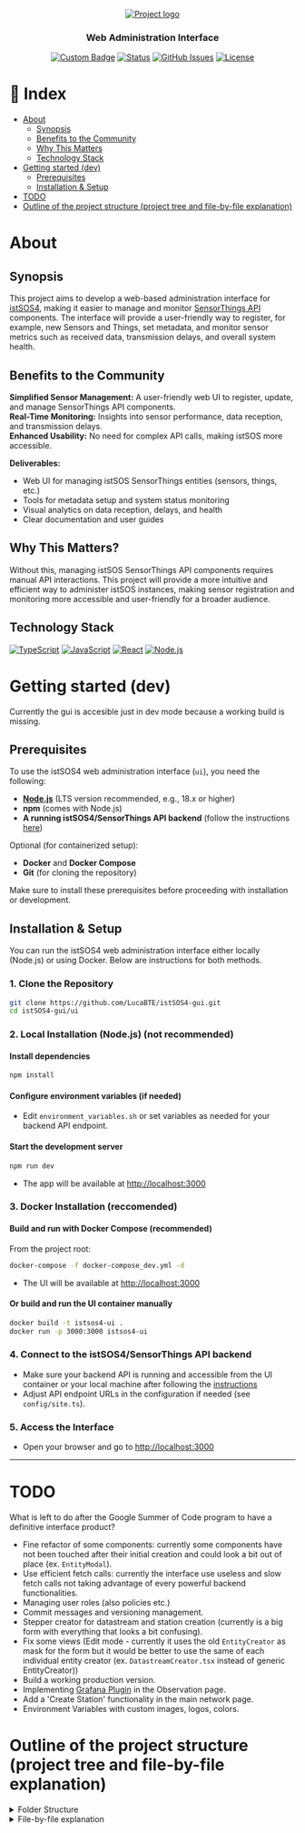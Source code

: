 
<p align="center">
  <a href="https://github.com/istSOS/istSOS4" rel="noopener" target="_blank">
    <img width=auto height=auto src="https://istsos.org/assets/img/istsos_bars_white.png" alt="Project logo">
  </a>
</p>

<h3 align="center">Web Administration Interface</h3>

<div align="center">

[![Custom Badge](https://img.shields.io/badge/Wiki-blue.svg)](https://github.com/LucaBTE/istSOS4-gui/wiki)
[![Status](https://img.shields.io/badge/status-active-success.svg)]()
[![GitHub Issues](https://img.shields.io/github/issues/LucaBTE/istSOS4-gui
)](https://github.com/kylelobo/The-Documentation-Compendium/issues)
[![License](https://img.shields.io/badge/license-Apache_2.0-blue.svg)](/LICENSE)

</div>


# 📝 Index
- [About](#about)
    - [Synopsis](#synopsis)
    - [Benefits to the Community](#benefits-to-the-community)
    - [Why This Matters](#why-this-matters)
    - [Technology Stack](#technology-stack)
- [Getting started (dev)](#getting-started-dev)
  - [Prerequisites](#prerequisites)
  - [Installation & Setup](#installation--setup)
- [TODO](#todo)
- [Outline of the project structure (project tree and file-by-file explanation)](#outline-of-the-project-structure-project-tree-and-file-by-file-explanation)


# About
## Synopsis
This project aims to develop a web-based administration interface for [istSOS4](https://istsos.org/), making it easier to manage and monitor [SensorThings API](https://www.ogc.org/standards/sensorthings/) components. The interface will provide a user-friendly way to register, for example, new Sensors and Things, set metadata, and monitor sensor metrics such as received data, transmission delays, and overall system health.
## Benefits to the Community
<b>Simplified Sensor Management:</b> A user-friendly web UI to register, update, and manage SensorThings API components.\
<b>Real-Time Monitoring:</b> Insights into sensor performance, data reception, and transmission delays.\
<b>Enhanced Usability:</b> No need for complex API calls, making istSOS more accessible.

<b>Deliverables:</b>
- Web UI for managing istSOS SensorThings entities (sensors, things, etc.)
- Tools for metadata setup and system status monitoring
- Visual analytics on data reception, delays, and health
- Clear documentation and user guides

## Why This Matters?
Without this, managing istSOS SensorThings API components requires manual API interactions. This project will provide a more intuitive and efficient way to administer istSOS instances, making sensor registration and monitoring more accessible and user-friendly for a broader audience.

## Technology Stack
[![TypeScript](https://img.shields.io/badge/typescript-%23007ACC.svg?style=for-the-badge&logo=typescript&logoColor=white)](https://www.typescriptlang.org/docs/handbook/typescript-in-5-minutes.html)
[![JavaScript](https://img.shields.io/badge/JavaScript-F7DF1E?logo=javascript&logoColor=black&style=for-the-badge)](https://developer.mozilla.org/en-US/docs/Web/JavaScript)  [![React](https://img.shields.io/badge/React-20232A?logo=react&logoColor=61DAFB&style=for-the-badge)](https://reactjs.org/)  [![Node.js](https://img.shields.io/badge/Node.js-339933?logo=nodedotjs&logoColor=white&style=for-the-badge)](https://nodejs.org/)


# Getting started (dev)
Currently the gui is accesible just in dev mode because a working build is missing.

## Prerequisites

To use the istSOS4 web administration interface (`ui`), you need the following:

- [**Node.js**](https://nodejs.org/) (LTS version recommended, e.g., 18.x or higher)
- **npm** (comes with Node.js)
- **A running istSOS4/SensorThings API backend** (follow the instructions [here](https://github.com/istSOS/istSOS4))

Optional (for containerized setup):
- **Docker** and **Docker Compose**
- **Git** (for cloning the repository)

Make sure to install these prerequisites before proceeding with installation or development.

## Installation & Setup

You can run the istSOS4 web administration interface either locally (Node.js) or using Docker. Below are instructions for both methods.

### 1. Clone the Repository

```bash
git clone https://github.com/LucaBTE/istSOS4-gui.git
cd istSOS4-gui/ui
```

### 2. Local Installation (Node.js) (not recommended)

#### Install dependencies
```bash
npm install
```

#### Configure environment variables (if needed)
- Edit `environment_variables.sh` or set variables as needed for your backend API endpoint.

#### Start the development server
```bash
npm run dev
```
- The app will be available at [http://localhost:3000](http://localhost:3000)

### 3. Docker Installation (reccomended)

#### Build and run with Docker Compose (recommended)
From the project root:
```bash
docker-compose -f docker-compose_dev.yml -d
```
- The UI will be available at [http://localhost:3000](http://localhost:3000)

#### Or build and run the UI container manually
```bash
docker build -t istsos4-ui .
docker run -p 3000:3000 istsos4-ui
```

### 4. Connect to the istSOS4/SensorThings API backend
- Make sure your backend API is running and accessible from the UI container or your local machine after following the [instructions](https://github.com/istSOS/istSOS4) 
- Adjust API endpoint URLs in the configuration if needed (see `config/site.ts`).

### 5. Access the Interface
- Open your browser and go to [http://localhost:3000](http://localhost:3000)

---


# TODO
What is left to do after the Google Summer of Code program to have a definitive interface product?
- Fine refactor of some components: currently some components have not been touched after their initial creation and could look a bit out of place (ex. `EntityModal`).
- Use efficient fetch calls: currently the interface use useless and slow fetch calls not taking advantage of every powerful backend functionalities.
- Managing user roles (also policies etc.)
- Commit messages and versioning management.
- Stepper creator for datastream and station creation (currently is a big form with everything that looks a bit confusing).
- Fix some views (Edit mode - currently it uses the old `EntityCreator` as mask for the form but it would be better to use the same of each individual entity creator (ex. `DatastreamCreator.tsx` instead of generic EntityCreator))
- Build a working production version.
- Implementing [Grafana Plugin](https://github.com/istSOS/istSOS4-GrafanaPlugin) in the Observation page.
- Add a 'Create Station' functionality in the main network page.
- Environment Variables with custom images, logos, colors.




# Outline of the project structure (project tree and file-by-file explanation)

<details><summary>Folder Structure</summary>



```
istSOS4-gui
├─ ...
└─ ui
   ├─ app
   │  ├─ datastreams
   │  │  ├─ DatastreamCreator.tsx
   │  │  ├─ DatastreamCRUDHandler.tsx
   │  │  ├─ page.tsx
   │  │  └─ utils.ts
   │  ├─ globals.css
   │  ├─ layout.tsx
   │  ├─ locations
   │  │  ├─ LocationCreator.tsx
   │  │  ├─ LocationCRUDHandler.tsx
   │  │  ├─ page.tsx
   │  │  └─ utils.ts
   │  ├─ network
   │  │  └─ page.tsx
   │  ├─ observations
   │  │  ├─ FeatureOfInterestCreator.tsx
   │  │  └─ page.tsx
   │  ├─ observed-properties
   │  │  ├─ ObservedPropertyCreator.tsx
   │  │  ├─ page.tsx
   │  │  └─ utils.ts
   │  ├─ page.tsx
   │  ├─ sensors
   │  │  ├─ page.tsx
   │  │  ├─ SensorCreator.tsx
   │  │  ├─ SensorCRUDHandler.tsx
   │  │  └─ utils.ts
   │  ├─ things
   │  │  ├─ page.tsx
   │  │  ├─ ThingCreator.tsx
   │  │  ├─ ThingCRUDHandler.tsx
   │  │  └─ utils.ts
   │  └─ users
   │     └─ page.tsx
   ├─ components
   │  ├─ bars
   │  │  ├─ customNavbar.tsx
   │  │  ├─ footer.tsx
   │  │  ├─ searchBar.tsx
   │  │  ├─ secNavbar.tsx
   │  │  └─ userbar.tsx
   │  ├─ customButtons
   │  │  ├─ deleteButton.tsx
   │  │  └─ editButton.tsx
   │  ├─ entity
   │  │  ├─ EntityActions.tsx
   │  │  └─ EntityList.tsx
   │  ├─ EntityAccordion.tsx
   │  ├─ EntityCreator.tsx
   │  ├─ hooks
   │  │  ├─ formatDateWithTimezone.tsx
   │  │  ├─ useColorScale.ts
   │  │  ├─ useDataFetching.tsx
   │  │  ├─ useEnrichedDatastreams.tsx
   │  │  ├─ useLastDelayColor.tsx
   │  │  └─ usePolygonCenter.ts
   │  ├─ icons.tsx
   │  ├─ layout
   │  │  └─ SplitPanel.tsx
   │  ├─ LoadingScreen.tsx
   │  ├─ MapWrapper.tsx
   │  └─ modals
   │     ├─ DrawGeometryModal.tsx
   │     ├─ EntityModal.tsx
   │     └─ LoginModal.tsx
   ├─ config
   │  └─ site.ts
   ├─ context
   │  ├─ AuthContext.tsx
   │  ├─ EntitiesContext.tsx
   │  └─ TimezoneContext.tsx
   ├─ locales
   │  ├─ en
   │  │  └─ translation.json
   │  └─ it
   │     └─ translation.json
   ├─ public
   │  ├─ istsos_bars_white.png
   │  └─ osgeo_logo.png
   ├─ server
   │  ├─ api.tsx
   │  ├─ fetchLogin.ts
   │  ├─ fetchLogout.ts
   │  ├─ fetchRefresh.ts
   │  ├─ fetchUser.ts
   └─ 
```
</details>
<details><summary>File-by-file explanation</summary>
This section is a work in progress and may not be exhaustive; some files or details could be missing or subject to change.
<details><summary>
📁app </summary>
In the app folder there are other sub-folders for each of Sensor Things API's entities: Datastream, Sensor, Thing, Location, HistoricalLocation, ObservedProperty, Observation, FeatureOfInterest (network, users).

## 📁network
_At the moment, network has just the main page.tsx file, in the future it will be possibile to manage networks as well._
### 📄page.tsx
The `app/network/page.tsx` page is displayed after selecting a network from `app/page.tsx`.
It shows a set of Card Buttons, each displaying the current number of items in the database for a given entity.

Navigation: clicking a card redirects to the corresponding entity page.

Filtering: only Datastreams are filtered by network. All other entities display the same counts across different network pages.

Hover effect: hovering over a card reveals a short description of the entity.

Additionally, the page includes a map (MapWrapper.tsx) that displays all Datastreams of the selected network.


## 📁datastreams
### 📄​DatastreamCreator.tsx
A component for creating new Datastream entities with support for creating/selecting related entities (Thing, Sensor, ObservedProperty).

<b>Features</b>
- Works in two modes: full mode (standalone) and embedded mode (within ThingCreator)
- Allows selection of existing entities or creation of new ones
- Includes JSON editor for manual payload editing
- Validates required fields before submission
- Handles deep insertion of related entities when creating new ones

### 📄​DatastreamCRUDHandler.tsx
Basically it provides CRUD (Create, Read, Update, Delete) operations for Datastream entities (rely on .../server/api.tsx) with validations.

### 📄page.tsx
This is the main page for displaying and managing Datastream entities.

<b>Features</b>
- Displays list (rely on `EntityList.tsx`) of Datastreams with filtering and sorting capabilities
- Shows interactive map with Datastream locations
- Use the creation form for new Datastreams
- Implements various filters (search, thing, sensor, observed property, date range, bounding box)
- Handles entity selection and expansion
- When an entity is expanded it get also zoomed on the map

### 📄utils.ts
Utility file containing constants and helper functions for Datastream management.
- unitOfMeasurementOptions: Predefined options for measurement units
- observationTypeOptions: Predefined observation types
- delayThresholdOptions: Options for time-based filtering
- buildDatastreamFields: Function to generate field configurations for forms

All these list of options will be taken from dedicated files and no more hard-coded.

## 📁things
### 📄page.tsx
This is the main page for displaying and managing Datastream entities.

<b>Features</b>
- Displays list (rely on `EntityList.tsx`) of Things.
- Use the creation form for new Things
- Handles entity selection and expansion

### 📄ThingCreator.tsx
It takes the necessary fields for creating a Thing from `.../things/utils.ts`. Provides a form for creating a Thing also with deep insert for Datastreams and Locations with their forms taken from `DatastreamCreator.tsx` and `LocationCreator.tsx`.

### 📄ThingCRUDHandler.tsx
Basically it provides CRUD (Create, Read, Update, Delete) operations for Thing entities (rely on .../server/api.tsx) with validations.

### 📄utils.ts
It has basically field configuration for Thing forms.
Also provides 'buildThingFields()' that returns an array of field (name, description, properties, locations) definitions (name, label, type, etc.).
Locations are taken as a list of options, other entities options for deepinsert are given as props in ThingCreator.


## 📁locations
_Locations still not have a CRUDHandler component (to add)_ 
### 📄LocationCreator.tsx
A component for creating new Location entities with both manual coordinate input and map-based geometry drawing capabilities.

<b>Features</b>
- Form inputs for Location properties (name, description, encoding type)
- Dual input methods: manual latitude/longitude entry or map drawing
- Real-time GeoJSON geometry preview
- Validation for coordinate inputs and drawn geometries
- Integration with DrawGeometryModal for visual geometry creation
- Support for various geometry types (Point, LineString, Polygon, etc.)

### 📄LocationCRUDHandler.tsx
Basically it provides CRUD (Create, Read, Update, Delete) operations for Location entities (rely on .../server/api.tsx) with validations.

### 📄page.tsx
This is the main page for displaying and managing Location entities.

<b>Features</b>
- Displays list (rely on EntityList.tsx) of Locations
- Shows interactive map with Location positions

### 📄utils.ts
It has basically field configuration for Location forms.
Also provides 'buildLocationFields()' that returns an array of field (name, description, lat, lon, encoding type) definitions (name, label, type, etc.).


## 📁sensors
### 📄page.tsx
This is the main page for displaying and managing Sensor entities.

<b>Features</b>
- Displays list (rely on `EntityList.tsx`) of Sensors.
- Use the creation form for new Sensors
- Handles entity selection and expansion

### 📄SensorCreator.tsx
It takes the necessary fields for creating a Sensor from `.../sensors/utils.ts`. Provides a form for creating a Sensor.

### 📄SensorCRUDHandler.tsx
Basically it provides CRUD (Create, Read, Update, Delete) operations for Sensor entities (rely on .../server/api.tsx) with validations.

### 📄utils.ts
It has basically field configuration for Sensor forms.
Used also in deep insert in datastream form.


## 📄layout.tsx
It manages the page structure after the login.
- Check by token if the user is authenticated.
- If the user is not authenticate, shows `LoginModal`
- If Authenticated
  - Displays the custom navigation bar (CustomNavbar), the user bar (UserBar), a graphical divider, and the footer.
  - Uses the HeroUIProvider to provide UI components.
  - Shows the page content ({children}) centered and with padding.

## 📄page.tsx
Renders the main landing page where users can select a network. It does the following:

- Retrieves the list of available networks from the global entities context.
- Displays a title prompting the user to select a network, using internationalization support.
- Shows each network as a clickable card in a responsive grid layout.
- When a user clicks on a network card, they are redirected to the corresponding network page, passing the network's ID and name as URL parameters.
</details>

<details><summary>
📁components </summary>
This folder contains reusable components for the interface.

## 📁bars
All bars used in the gui.
### 📄customNavbar.tsx
It is the bar in the highest section of the interface. It provides a 'Discussion' text that will brings to the discussion section of the GitHub repo and a 'Source Code' that brings to the actual GitHub repo.
### 📄searchBar.tsx
It is a search bar that provides instant filter on the list of entities in each entity page.
### 📄secNavbar.tsx
The secNavbar displays the name of the Page where the user is(name of the network, name of the enitites) and a 'back button' that brings to the previous page.
### 📄userbar.tsx
The UserBar component provides a top navigation bar that enhances the user experience and accessibility of the istSOS4 web administration interface. It includes:

- The istSOS4 logo with a link to the official website.
- A real-time display of the current date and time, with the ability to apply a custom UTC time shift. Users can adjust the time shift using an interactive slider, which is useful for viewing sensor data in different time zones.
- User authentication controls: when logged in, it greets the user by name and provides a logout button; when not logged in, it shows a login button.
- Language selection: users can easily switch between English and Italian.
- The bar is always visible at the top of the interface, providing quick access to essential controls and information, and maintaining consistency across all pages.

## 📁customButtons
### 📄deleteButton.tsx
The DeleteButton component provides a secure and user-friendly way to delete entities from the istSOS4 web interface. Its main features are:

- When clicked, it opens a confirmation popup that asks the user to type the exact name of the entity to confirm deletion, preventing accidental removals.
- The delete action is only enabled when the confirmation text matches the entity name.
- It displays a loading indicator during the deletion process and shows any errors if the operation fails.
- The button uses tooltips and internationalized messages for better usability and accessibility.
- After successful deletion, it can trigger a callback to update the UI.
This approach ensures that destructive actions are deliberate and clearly communicated, aligning with the project’s focus on safety and user experience.

### 📄editButton.tsx
The EditButton component provides a simple and intuitive way to trigger the editing of an entity in the istSOS4 web interface. Its main features are:

- Displays an icon-only button with a tooltip for accessibility and clarity.
- Calls the provided onEdit function when clicked, allowing the parent component to handle the edit action.
- Shows a loading indicator when an edit operation is in progress and can be disabled as needed.
## 📁entity
### 📄EntityList.tsx
The EntityList component acts as a bridge between the entity pages and the EntityAccordion component. It receives the list of entities and all the necessary handlers (for selection, editing, deletion, creation, etc.), and passes them to EntityAccordion, which handles the actual rendering and interaction for each entity. This separation keeps the entity pages clean and focused on data and state management, while EntityList manages the logic for displaying and interacting with the list of entities in a consistent way across the application.

### 📄EntityActions.tsx
The EntityActions component provides a unified action bar for managing entities within the application. It includes:

- A page title and navigation bar for context.
- A search bar for instant filtering of entities.
- A “Create New” button to add new entities.
- Optional filter dropdowns for refining the displayed list by related properties (e.g., Thing, Sensor, Observed Property).
- Optional map toggle controls when a map view is available.
- This component centralizes all the main actions and filters relevant to the current entity type, making it easy for users to search, filter, and create new records from a single, consistent interface.

## 📁hooks
This folder provides useful functions that are used in somme other components across the interface.
## 📁layout
### 📄SplitPanel.tsx
The `SplitPanel` component creates a resizable two-panel layout, commonly used to display a list or details on the left and a map or additional content on the right. Its main features are:

- Displays a left panel (required) and an optional right panel.
- Allows the user to resize the panels horizontally by dragging the divider between them.
- The initial split ratio can be set via props, and the right panel can be shown or hidden.
- Handles mouse events to provide a smooth and interactive resizing experience.
- Keeps the layout responsive and user-friendly, making it ideal for pages that need to show both a list and a map or details side by side.

This component helps organize complex pages by letting users adjust the space dedicated to each section according to their needs.

## 📁modals
</details>
